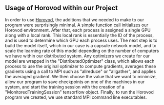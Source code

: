## Usage of Horovod within our Project

In order to use [Horovod](https://github.com/uber/horovod), the additions that we needed to make to our program were surprisingly minimal. A simple function call initializes our Horovod environment. After that, each process is assigned a single GPU along with a local rank. This local rank is essentially the ID of the process, and is used to determine which GPU each process uses. The next step is to build the model itself, which in our case is a capsule network model, and to scale the learning rate of this model depending on the number of computers we have within our distributed system. Any optimizers we create for our model are wrapped in the "DistributedOptimizer" class, which allows each process to use the original optimizer to compute gradients, averages these gradients using a call to MPI such as "allreduce" or "allgather", and applies the averaged gradient. We then choose the value that we want to minimize, allow our program to save checkpoints on one of the machines in our system, and start the training session with the creation of a "MonitoredTrainingSession" tensorflow object. Finally, to run the Horovod program we created, we use standard MPI command line executables. 
